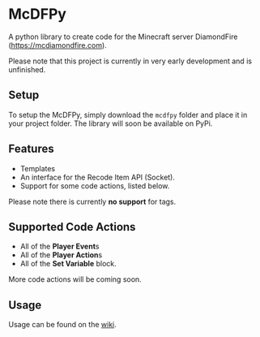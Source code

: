 # McDFPy
 A python library to create code for the Minecraft server DiamondFire (https://mcdiamondfire.com).

Please note that this project is currently in very early development and is unfinished.
## Setup
To setup the McDFPy, simply download the `mcdfpy` folder and place it in your project folder. The library will soon be available on PyPi.

## Features

- Templates
- An interface for the Recode Item API (Socket).
- Support for some code actions, listed below.

Please note there is currently **no support** for tags.

## Supported Code Actions

- All of the **Player Event**s
- All of the **Player Action**s
- All of the **Set Variable** block.

More code actions will be coming soon.

## Usage
Usage can be found on the [wiki](https://github.com/AlignedCookie88/McDFPy/wiki).